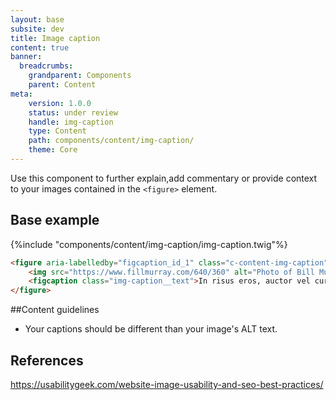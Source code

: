 ```yaml
---
layout: base
subsite: dev
title: Image caption
content: true
banner:
  breadcrumbs:
    grandparent: Components
    parent: Content
meta:
    version: 1.0.0
    status: under review
    handle: img-caption
    type: Content
    path: components/content/img-caption/
    theme: Core
---
```

Use this component to further explain,add commentary or provide context to your images contained in the `<figure>` element.

## Base example

{%include "components/content/img-caption/img-caption.twig"%}

```html
<figure aria-labelledby="figcaption_id_1" class="c-content-img-caption">
	<img src="https://www.fillmurray.com/640/360" alt="Photo of Bill Murray">
	<figcaption class="img-caption__text">In risus eros, auctor vel cursus a, ultricies vulputate massa. Sed sollicitudin augue id risus lacinia, placerat euismod sapien blandit.</figcaption>
</figure>
```
##Content guidelines

- Your captions should be different than your image's ALT text.

## References

https://usabilitygeek.com/website-image-usability-and-seo-best-practices/

